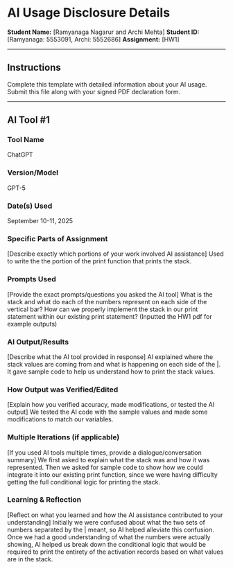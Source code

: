 # AI Usage Disclosure Details

**Student Name:** [Ramyanaga Nagarur and Archi Mehta]
**Student ID:** [Ramyanaga: 5553091, Archi: 5552686]
**Assignment:** [HW1]

---

## Instructions

Complete this template with detailed information about your AI usage. Submit this file along with your signed PDF declaration form.

---

## AI Tool #1

### Tool Name
ChatGPT

### Version/Model
GPT-5

### Date(s) Used
September 10-11, 2025

### Specific Parts of Assignment
[Describe exactly which portions of your work involved AI assistance]
Used to write the the portion of the print function that prints the stack. 

### Prompts Used
[Provide the exact prompts/questions you asked the AI tool]
What is the stack and what do each of the numbers represent on each side of the vertical bar? How can we properly implement the stack in our print statement within our existing print statement? (Inputted the HW1 pdf for example outputs)

### AI Output/Results
[Describe what the AI tool provided in response]
AI explained where the stack values are coming from and what is happening on each side of the |. It gave sample code to help us understand how to print the stack values.

### How Output was Verified/Edited
[Explain how you verified accuracy, made modifications, or tested the AI output]
We tested the AI code with the sample values and made some modifications to match our variables. 

### Multiple Iterations (if applicable)
[If you used AI tools multiple times, provide a dialogue/conversation summary]
We first asked to explain what the stack was and how it was represented. Then we asked for sample code to show how we could integrate it into our existing print function, since we were having difficulty getting the full conditional logic for printing the stack.

### Learning & Reflection
[Reflect on what you learned and how the AI assistance contributed to your understanding]
Initially we were confused about what the two sets of numbers separated by the | meant, so AI helped alleviate this confusion. Once we had a good understanding of what the numbers were actually showing, AI helped us break down the conditional logic that would be required to print the entirety of the activation records based on what values are in the stack.  